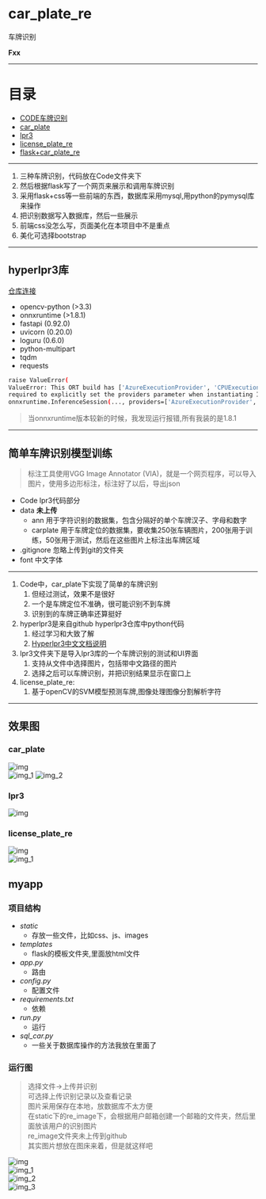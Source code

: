 # car_plate_re

车牌识别

**Fxx**

--------------------------------

# 目录

- [CODE车牌识别](#简单车牌识别模型训练)
- [car_plate](#carplate)
- [lpr3](#lpr3)
- [license_plate_re](#licenseplatere)
- [flask+car_plate_re]()

----------------------------------------------------------

1. 三种车牌识别，代码放在Code文件夹下
2. 然后根据flask写了一个网页来展示和调用车牌识别
3. 采用flask+css等一些前端的东西，数据库采用mysql,用python的pymysql库来操作
4. 把识别数据写入数据库，然后一些展示
5. 前端css没怎么写，页面美化在本项目中不是重点
6. 美化可选择bootstrap

----------------------------------------------------------

## hyperlpr3库

[仓库连接](https://github.com/szad670401/HyperLPR)

- opencv-python (>3.3)
- onnxruntime (>1.8.1)
- fastapi (0.92.0)
- uvicorn (0.20.0)
- loguru (0.6.0)
- python-multipart
- tqdm
- requests

```bash
raise ValueError(
ValueError: This ORT build has ['AzureExecutionProvider', 'CPUExecutionProvider'] enabled. Since ORT 1.9, you are
required to explicitly set the providers parameter when instantiating InferenceSession. For example,
onnxruntime.InferenceSession(..., providers=['AzureExecutionProvider', 'CPUExecutionProvider'], ...)
```

> 当onnxruntime版本较新的时候，我发现运行报错,所有我装的是1.8.1


--------------------------------------------------

## 简单车牌识别模型训练

> 标注工具使用VGG Image Annotator (VIA)，就是一个网页程序，可以导入图片，使用多边形标注，标注好了以后，导出json

- Code lpr3代码部分
- data **未上传**
    - ann 用于字符识别的数据集，包含分隔好的单个车牌汉子、字母和数字
    - carplate 用于车牌定位的数据集，要收集250张车辆图片，200张用于训练，50张用于测试，然后在这些图片上标注出车牌区域
- .gitignore 忽略上传到git的文件夹
- font 中文字体

-------------------------------------------------------------------------

1. Code中，car_plate下实现了简单的车牌识别
    1. 但经过测试，效果不是很好
    2. 一个是车牌定位不准确，很可能识别不到车牌
    3. 识别到的车牌正确率还算挺好
2. hyperlpr3是来自github hyperlpr3仓库中python代码
    1. 经过学习和大致了解
    2. [Hyperlpr3中文文档说明](./Code/hyperlpr3/README_CH.md)
3. lpr3文件夹下是导入lpr3库的一个车牌识别的测试和UI界面
    1. 支持从文件中选择图片，包括带中文路径的图片
    2. 选择之后可以车牌识别，并把识别结果显示在窗口上
4. license_plate_re:
    1. 基于openCV的SVM模型预测车牌,图像处理图像分割解析字符

-------------------------------------------------------------------------------

## 效果图

### car_plate

![img](./Code/car_plate/img.png)    
![img_1](./Code/car_plate/img_1.png)
![img_2](./Code/car_plate/img_2.png)

### lpr3

![img](./Code/lpr3/img.png)

### license_plate_re

![img](./Code/license_plate_re/img.png)  
![img_1](./Code/license_plate_re/img_1.png)

## myapp

### 项目结构

- *static*
    - 存放一些文件，比如css、js、images
- *templates*
    - flask的模板文件夹,里面放html文件
- *app.py*
    - 路由
- *config.py*
    - 配置文件
- *requirements.txt*
    - 依赖
- *run.py*
    - 运行
- *sql_car.py*
    - 一些关于数据库操作的方法我放在里面了

### 运行图

> 选择文件->上传并识别  
> 可选择上传识别记录以及查看记录  
> 图片采用保存在本地，放数据库不太方便  
> 在static下的re_image下，会根据用户邮箱创建一个邮箱的文件夹，然后里面放该用户的识别图片  
> re_image文件夹未上传到github   
> 其实图片想放在图床来着，但是就这样吧

![img](./images/img.png)  
![img_1](./images/img_1.png)  
![img_2](./images/img_2.png)  
![img_3](./images/img_3.png)  
